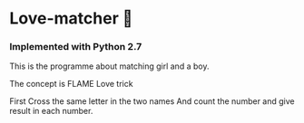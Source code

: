 # Love-matcher 💝
### Implemented with Python 2.7
This is the programme about matching girl and a boy.

The concept is FLAME Love trick

First Cross the same letter in the two names
And count the number and give result in each number.
